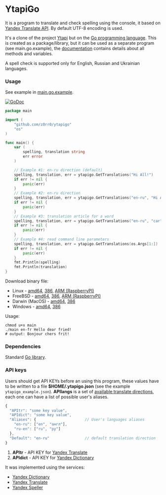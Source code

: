 YtapiGo
=======

It is a program to translate and check spelling using the console, it based on [Yandex Translate API](http://api.yandex.com/translate/). By default UTF-8 encoding is used.

It's a clone of the project [Ytapi](http://z0rr0.github.io/ytapi/) but on the [Go programming language](http://golang.org/). This is created as a package/library, but it can be used as a separate program (see main.go.example), the [documentation](http://godoc.org/github.com/z0rr0/ytapigo) contains details about all methods and variables.

A spell check is supported only for English, Russian and Ukrainian languages.

### Usage

See example in [main.go.example](https://github.com/z0rr0/ytapigo/main.go.example).

[![GoDoc](https://godoc.org/github.com/z0rr0/ytapigo?status.svg)](https://godoc.org/github.com/z0rr0/ytapigo)


```go
package main

import (
    "github.com/z0rr0/ytapigo"
    "os"
)

func main() {
    var (
        spelling, translation string
        err error
    )

    // Example #1: en-ru direction (default)
    spelling, translation, err = ytapigo.GetTranslations("Hi All!")
    if err != nil {
        panic(err)
    }
    // Example #2: en-ru direction
    spelling, translation, err = ytapigo.GetTranslations("en-ru", "Hi All!")
    if err != nil {
        panic(err)
    }
    // Example #3: translation article for a word
    spelling, translation, err = ytapigo.GetTranslations("en-ru", "car")
    if err != nil {
        panic(err)
    }
    // Example #4: read command line parameters
    spelling, translation, err = ytapigo.GetTranslations(os.Args[1:])
    if err != nil {
        panic(err)
    }
    fmt.Println(spelling)
    fmt.Println(translation)
}
```

Download binary file:

* Linux - [amd64](https://e.t34.me/open/YtapiGo/linux_amd64/main), [386](https://e.t34.me/open/YtapiGo/linux_386/main), [ARM (RaspberryPI)](https://e.t34.me/open/YtapiGo/linux_arm/main)
* FreeBSD - [amd64](https://e.t34.me/open/YtapiGo/freebsd_amd64/main), [386](https://e.t34.me/open/YtapiGo/freebsd_386/main), [ARM (RaspberryPI)](https://e.t34.me/open/YtapiGo/freebsd_arm/main)
* Darwin (MacOS) - [amd64](https://e.t34.me/open/YtapiGo/darwin_amd64/main), [386](https://e.t34.me/open/YtapiGo/darwin_386/main)
* Windows - [amd64](https://e.t34.me/open/YtapiGo/windows_amd64/main.exe), [386](https://e.t34.me/open/YtapiGo/windows_386/main.exe)

Usage:

```shell
chmod u+x main
./main en-fr Hello dear fried!
# output: Bonjour chers frit!
```

### Dependencies

Standard [Go library](http://golang.org/pkg/).

### API keys

Users should get API KEYs before an using this program, these values have to be written to a file **$HOME/.ytapigo.json** (see the example `ytapigo_example.json`). **APIlangs** is a set of [available translate directions](https://tech.yandex.ru/translate/doc/dg/concepts/langs-docpage/), each one can have a list of possible user's aliases.

```javascript
{
  "APItr": "some key value",
  "APIdict": "some key value",
  "Aliases": {                      // User's languages aliases
    "en-ru": ["en", "англ"],
    "ru-en": ["ru", "ру"]
  },
  "Default": "en-ru"                // default translation direction
}
```

1. **APItr** - API KEY for [Yandex Translate](http://api.yandex.com/key/form.xml?service=trnsl)
2. **APIdict** - API KEY for [Yandex Dictionary](http://api.yandex.com/key/form.xml?service=dict)

It was implemented using the services:

* [Yandex Dictionary](http://api.yandex.com/dictionary/)
* [Yandex Translate](http://api.yandex.com/translate/)
* [Yandex Speller](http://api.yandex.ru/speller/)
